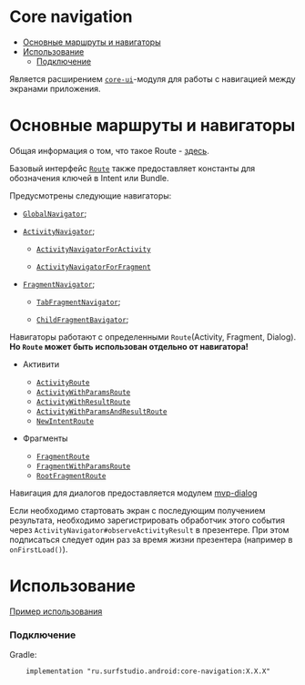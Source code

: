 # Core navigation

- [Основные маршруты и навигаторы](#основные-маршруты-и-навигаторы)
- [Использование](#использование)
  - [Подключение](#подключение)

Является расширением [`core-ui`][core-ui]-модуля для работы с навигацией между экранами приложения.

# Основные маршруты и навигаторы

Общая информация о том, что такое Route - [здесь][nav].

Базовый интерфейс [`Route`][i_route] также предоставляет константы для обозначения
ключей в Intent или Bundle.

Предусмотрены следующие навигаторы:

- [`GlobalNavigator`][global];

- [`ActivityNavigator`][act];

    - [`ActivityNavigatorForActivity`][act_for_act]

    - [`ActivityNavigatorForFragment`][act_for_fr]

- [`FragmentNavigator`][f-nav];

    - [`TabFragmentNavigator`][tab];

    - [`ChildFragmentBavigator`][child];

Навигаторы работают с определенными `Route`(Activity, Fragment, Dialog).
**Но `Route` может быть использован отдельно от навигатора!**

* Активити

    * [`ActivityRoute`][ar]
    * [`ActivityWithParamsRoute`][awpr]
    * [`ActivityWithResultRoute`][awrr]
    * [`ActivityWithParamsAndResultRoute`][awparr]
    * [`NewIntentRoute`][nir]

* Фрагменты
    * [`FragmentRoute`][fr]
    * [`FragmentWithParamsRoute`][fwpr]
    * [`RootFragmentRoute`][rfr]

Навигация для диалогов предоставляется модулем [mvp-dialog][dial]

Если необходимо стартовать экран с последующим получением результата,
необходимо зарегистрировать обработчик этого события через
`АctivityNavigator#observeActivityResult` в презентере. При этом подписаться
следует один раз за время жизни презентера (например в `onFirstLoad()`).

# Использование
[Пример использования](../sample)

### Подключение

Gradle:
```
    implementation "ru.surfstudio.android:core-navigation:X.X.X"
```

[core-ui]: ../../core-ui/lib-core-ui/README.md
[act]: src/main/java/ru/surfstudio/android/core/ui/navigation/activity/navigator/ActivityNavigator.java
[f-nav]: src/main/java/ru/surfstudio/android/core/ui/navigation/fragment/FragmentNavigator.java
[tab]:  src/main/java/ru/surfstudio/android/core/ui/navigation/fragment/tabfragment/TabFragmentNavigator.kt
[child]: src/main/java/ru/surfstudio/android/core/ui/navigation/fragment/ChildFragmentNavigator.java
[global]: src/main/java/ru/surfstudio/android/core/ui/navigation/activity/navigator/GlobalNavigator.java
[act_for_act]: src/main/java/ru/surfstudio/android/core/ui/navigation/activity/navigator/ActivityNavigatorForActivity.java
[act_for_fr]: src/main/java/ru/surfstudio/android/core/ui/navigation/activity/navigator/ActivityNavigatorForFragment.java
[ar]: src/main/java/ru/surfstudio/android/core/ui/navigation/activity/route/ActivityRoute.java
[awpr]:  src/main/java/ru/surfstudio/android/core/ui/navigation/activity/route/ActivityWithParamsRoute.java
[awrr]: src/main/java/ru/surfstudio/android/core/ui/navigation/activity/route/ActivityWithResultRoute.java
[awparr]: src/main/java/ru/surfstudio/android/core/ui/navigation/activity/route/ActivityWithParamsAndResultRoute.java
[nir]: src/main/java/ru/surfstudio/android/core/ui/navigation/activity/route/NewIntentRoute.java
[fr]: src/main/java/ru/surfstudio/android/core/ui/navigation/fragment/route/FragmentRoute.java
[fwpr]: src/main/java/ru/surfstudio/android/core/ui/navigation/fragment/route/FragmentWithParamsRoute.java
[rfr]: src/main/java/ru/surfstudio/android/core/ui/navigation/fragment/route/RootFragmentRoute.kt
[nav]: ../../docs/ui/navigation.md
[dial]: ../../mvp/lib-mvp-dialog/README.md
[i_route]: src/main/java/ru/surfstudio/android/core/ui/navigation/Route.java